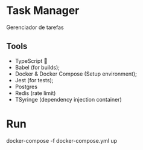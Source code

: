 # Task Manager
Gerenciador de tarefas

## Tools

- TypeScript 💙
- Babel (for builds);
- Docker & Docker Compose (Setup environment);
- Jest (for tests);
- Postgres
- Redis (rate limit)
- TSyringe (dependency injection container)


# Run
  docker-compose -f docker-compose.yml up 
